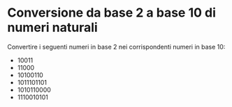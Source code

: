# Conversione da base 2 a base 10 di numeri naturali
Convertire i seguenti numeri in base 2 nei corrispondenti numeri in base 10:
- 10011
- 11000
- 10100110
- 1011101101
- 1010110000
- 1110010101
